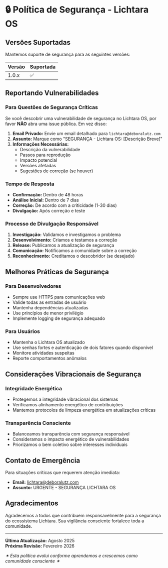 # 🔒 Política de Segurança - Lichtara OS

## Versões Suportadas

Mantemos suporte de segurança para as seguintes versões:

| Versão | Suportada          |
| ------- | ------------------ |
| 1.0.x   | :white_check_mark: |

## Reportando Vulnerabilidades

### Para Questões de Segurança Críticas

Se você descobrir uma vulnerabilidade de segurança no Lichtara OS, por favor **NÃO** abra uma issue pública. Em vez disso:

1. **Email Privado:** Envie um email detalhado para `lichtara@deboralutz.com`
2. **Assunto:** Marque como "SEGURANÇA - Lichtara OS: [Descrição Breve]"
3. **Informações Necessárias:**
   - Descrição da vulnerabilidade
   - Passos para reprodução
   - Impacto potencial
   - Versões afetadas
   - Sugestões de correção (se houver)

### Tempo de Resposta

- **Confirmação:** Dentro de 48 horas
- **Análise Inicial:** Dentro de 7 dias
- **Correção:** De acordo com a criticidade (1-30 dias)
- **Divulgação:** Após correção e teste

### Processo de Divulgação Responsável

1. **Investigação:** Validamos e investigamos o problema
2. **Desenvolvimento:** Criamos e testamos a correção
3. **Release:** Publicamos a atualização de segurança
4. **Comunicação:** Notificamos a comunidade sobre a correção
5. **Reconhecimento:** Creditamos o descobridor (se desejado)

## Melhores Práticas de Segurança

### Para Desenvolvedores

- Sempre use HTTPS para comunicações web
- Valide todas as entradas de usuário
- Mantenha dependências atualizadas
- Use princípios de menor privilégio
- Implemente logging de segurança adequado

### Para Usuários

- Mantenha o Lichtara OS atualizado
- Use senhas fortes e autenticação de dois fatores quando disponível
- Monitore atividades suspeitas
- Reporte comportamentos anômalos

## Considerações Vibracionais de Segurança

### Integridade Energética

- Protegemos a integridade vibracional dos sistemas
- Verificamos alinhamento energético de contribuições
- Mantemos protocolos de limpeza energética em atualizações críticas

### Transparência Consciente

- Balanceamos transparência com segurança responsável
- Consideramos o impacto energético de vulnerabilidades
- Priorizamos o bem coletivo sobre interesses individuais

## Contato de Emergência

Para situações críticas que requerem atenção imediata:

- **Email:** lichtara@deboralutz.com
- **Assunto:** URGENTE - SEGURANÇA LICHTARA OS

## Agradecimentos

Agradecemos a todos que contribuem responsavelmente para a segurança do ecossistema Lichtara. Sua vigilância consciente fortalece toda a comunidade.

---

**Última Atualização:** Agosto 2025  
**Próxima Revisão:** Fevereiro 2026

*✶ Esta política evolui conforme aprendemos e crescemos como comunidade consciente ✶*
